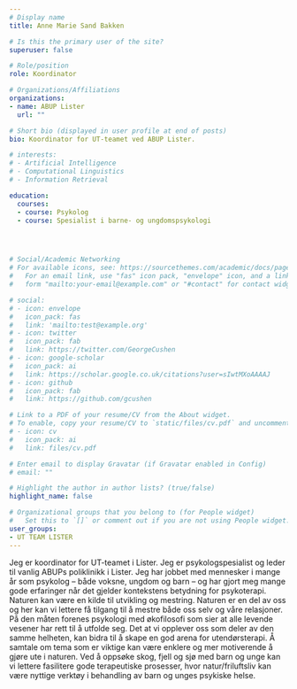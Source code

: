 ```yaml
---
# Display name
title: Anne Marie Sand Bakken

# Is this the primary user of the site?
superuser: false

# Role/position
role: Koordinator

# Organizations/Affiliations
organizations:
- name: ABUP Lister
  url: ""

# Short bio (displayed in user profile at end of posts)
bio: Koordinator for UT-teamet ved ABUP Lister.

# interests:
# - Artificial Intelligence
# - Computational Linguistics
# - Information Retrieval

education:
  courses:
  - course: Psykolog
  - course: Spesialist i barne- og ungdomspsykologi




# Social/Academic Networking
# For available icons, see: https://sourcethemes.com/academic/docs/page-builder/#icons
#   For an email link, use "fas" icon pack, "envelope" icon, and a link in the
#   form "mailto:your-email@example.com" or "#contact" for contact widget.

# social:
# - icon: envelope
#   icon_pack: fas
#   link: 'mailto:test@example.org'
# - icon: twitter
#   icon_pack: fab
#   link: https://twitter.com/GeorgeCushen
# - icon: google-scholar
#   icon_pack: ai
#   link: https://scholar.google.co.uk/citations?user=sIwtMXoAAAAJ
# - icon: github
#   icon_pack: fab
#   link: https://github.com/gcushen

# Link to a PDF of your resume/CV from the About widget.
# To enable, copy your resume/CV to `static/files/cv.pdf` and uncomment the lines below.
# - icon: cv
#   icon_pack: ai
#   link: files/cv.pdf

# Enter email to display Gravatar (if Gravatar enabled in Config)
# email: ""

# Highlight the author in author lists? (true/false)
highlight_name: false

# Organizational groups that you belong to (for People widget)
#   Set this to `[]` or comment out if you are not using People widget.
user_groups:
- UT TEAM LISTER
---
```


Jeg er koordinator for UT-teamet i Lister. Jeg er psykologspesialist og leder til vanlig ABUPs poliklinikk i Lister. Jeg har jobbet med mennesker i mange år som psykolog – både voksne, ungdom og barn – og har gjort meg mange gode erfaringer når det gjelder kontekstens betydning for psykoterapi. Naturen kan være en kilde til utvikling og mestring. Naturen er en del av oss og her kan vi lettere få tilgang til å mestre både oss selv og våre relasjoner. På den måten forenes psykologi med økofilosofi som sier at alle levende vesener har rett til å utfolde seg. Det at vi opplever oss som deler av den samme helheten, kan bidra til å skape en god arena for utendørsterapi. Å samtale om tema som er viktige kan være enklere og mer motiverende å gjøre ute i naturen. Ved å oppsøke skog, fjell og sjø med barn og unge kan vi lettere fasilitere gode terapeutiske prosesser, hvor natur/friluftsliv kan være nyttige verktøy i behandling av barn og unges psykiske helse.